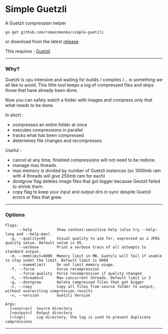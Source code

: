 # Simple Guetzli

A Guetzli compression helper

`go get github.com/romainmenke/simple-guetzli`

or download from the latest [release](https://github.com/romainmenke/simple-guetzli/releases).

This requires : [Guetzli](https://github.com/google/guetzli)

---

### Why?

Guetzli is cpu intensive and waiting for builds / compiles /... is something we all like to avoid.
This little tool keeps a log of compressed files and skips those that have already been done.

Now you can safely watch a folder with images and compress only that what needs to be done.


In short :

- compresses an entire folder at once
- executes compressions in parallel
- tracks what has been compressed
- determines file changes and recompresses

Useful :

- cancel at any time, finished compressions will not need to be redone.
- manage max threads.
- max memory is divided by number of Guetzli instances (so 1000mb ram with 4 threads will give 250mb ram for each)
- dontgrow flag deletes image files that got bigger because Geutzli failed to shrink them.
- copy flag to keep your input and output dirs in sync despite Guetzli errors or files that grew.

---

### Options

```
Flags:
      --help           Show context-sensitive help (also try --help-long and --help-man).
  -q, --quality=95     Visual quality to aim for, expressed as a JPEG quality value. Default value is 95.
      --verbose        Print a verbose trace of all attempts to standard output.
  -m, --memlimit=6000  Memory limit in MB. Guetzli will fail if unable to stay under the limit. Default limit is 6000
      --nomemlimit     Do not limit memory usage.
  -f, --force          Force recompression
      --force-quality  Force recompression if quality changed
  -t, --threads=3      Max concurrent threads. Default limit is 3
  -g, --dontgrow       Delete compressed files that got bigger
  -c, --copy           Copy all files from source folder to output, without overwriting compression results
  -v, --version        Guetzli Version

Args:
  [<source>]  Source directory
  [<output>]  Output directory
  [<log>]     Log directory, the log is used to prevent duplicate compressions
```

---
